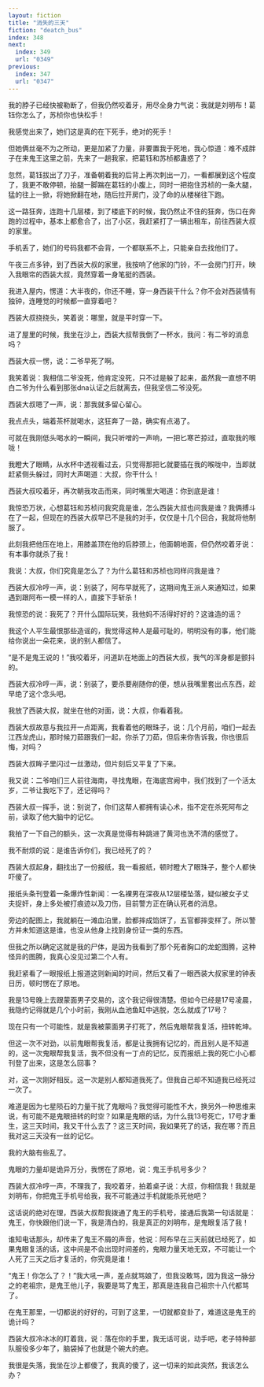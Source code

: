 ```yaml
---
layout: fiction
title: "消失的三天"
fiction: "deatch_bus"
index: 348
next:
  index: 349
  url: "0349"
previous:
  index: 347
  url: "0347"
---
```

我的脖子已经快被勒断了，但我仍然咬着牙，用尽全身力气说：我就是刘明布！葛钰你怎么了，苏桢你也快松手！

我感觉出来了，她们这是真的在下死手，绝对的死手！

但她俩丝毫不为之所动，更是加紧了力量，非要置我于死地，我心惊道：难不成胖子在来鬼王这里之前，先来了一趟我家，把葛钰和苏桢都蛊惑了？

忽然，葛钰拔出了刀子，准备朝着我的后背上再次刺出一刀，一看都展到这个程度了，我更不敢停顿，抬腿一脚踹在葛钰的小腹上，同时一把抱住苏桢的一条大腿，猛的往上一掀，将她掀翻在地，随后拉开房门，没了命的从楼梯往下跑。

这一路狂奔，连跑十几层楼，到了楼底下的时候，我仍然止不住的狂奔，伤口在奔跑的过程中，基本上都愈合了，出了小区，我赶紧打了一辆出租车，前往西装大叔的家里。

手机丢了，她们的号码我都不会背，一个都联系不上，只能亲自去找他们了。

午夜三点多钟，到了西装大叔的家里，我按响了他家的门铃，不一会房门打开，映入我眼帘的西装大叔，竟然穿着一身笔挺的西装。

我进入屋内，愣道：大半夜的，你还不睡，穿一身西装干什么？你不会对西装情有独钟，连睡觉的时候都一直穿着吧？

西装大叔挠挠头，笑着说：哪里，就是平时穿一下。

进了屋里的时候，我坐在沙上，西装大叔帮我倒了一杯水，我问：有二爷的消息吗？

西装大叔一愣，说：二爷早死了啊。

我笑着说：我相信二爷没死，他肯定没死，只不过是躲了起来，虽然我一直想不明白二爷为什么看到那张dna认证之后就离去，但我坚信二爷没死。

西装大叔嗯了一声，说：那我就多留心留心。

我点点头，端着茶杯就喝水，这狂奔了一路，确实有点渴了。

可就在我刚低头喝水的一瞬间，我只听噌的一声响，一把匕寒芒掠过，直取我的喉咙！

我瞪大了眼睛，从水杯中透视看过去，只觉得那把匕就要插在我的喉咙中，当即就赶紧侧头躲过，同时大声喝道：大叔，你干什么！

西装大叔咬着牙，再次朝我攻击而来，同时嘴里大喝道：你到底是谁！

我惊恐万状，心想葛钰和苏桢问我究竟是谁，怎么西装大叔也问我是谁？我俩搏斗在了一起，但现在的西装大叔早已不是我的对手，仅仅是十几个回合，我就将他制服了。

此刻我把他压在地上，用膝盖顶在他的后脖颈上，他面朝地面，但仍然咬着牙说：有本事你就杀了我！

我说：大叔，你们究竟是怎么了？为什么葛钰和苏桢也同样问我是谁？

西装大叔冷哼一声，说：别装了，阿布早就死了，这期间鬼王派人来通知过，如果遇到跟阿布一模一样的人，直接下手斩杀！

我惊恐的说：我死了？开什么国际玩笑，我他妈不活得好好的？这谁造的谣？

我这个人平生最恨那些造谣的，我觉得这种人是最可耻的，明明没有的事，他们能给你说出一朵花来，说的别人都信了。

“是不是鬼王说的！”我咬着牙，问道趴在地面上的西装大叔，我气的浑身都是颤抖的。

西装大叔冷哼一声，说：别装了，要杀要剐随你的便，想从我嘴里套出点东西，趁早绝了这个念头吧。

我放了西装大叔，就坐在他的对面，说：大叔，你看着我。

西装大叔故意与我拉开一点距离，我看着他的眼珠子，说：几个月前，咱们一起去江西龙虎山，那时候刀茹跟我们一起，你杀了刀茹，但后来你告诉我，你也很后悔，对吗？

西装大叔眸子里闪过一丝激动，但片刻后又平复了下来。

我又说：二爷咱们三人前往海南，寻找鬼眼，在海底宫阙中，我们找到了一个活太岁，二爷让我吃下了，还记得吗？

西装大叔一挥手，说：别说了，你们这帮人都拥有读心术，指不定在杀死阿布之前，读取了他大脑中的记忆。

我拍了一下自己的额头，这一次真是觉得有种跳进了黄河也洗不清的感觉了。

我不耐烦的说：是谁告诉你们，我已经死了的？

西装大叔起身，翻找出了一份报纸，我一看报纸，顿时瞪大了眼珠子，整个人都快吓傻了。

报纸头条刊登着一条爆炸性新闻：一名裸男在深夜从12层楼坠落，疑似被女子丈夫捉奸，身上多处被打痕迹以及刀伤，目前警方正在确认死者的消息。

旁边的配图上，我就躺在一滩血泊里，脸都摔成馅饼了，五官都摔变样了。所以警方并未知道这是谁，也没从他身上找到身份证一类的东西。

但我之所以确定这就是我的尸体，是因为我看到了那个死者胸口的龙蛇图腾，这种怪异的图腾，我真心没见过第二个人有。

我赶紧看了一眼报纸上报道这则新闻的时间，然后又看了一眼西装大叔家里的钟表日历，顿时愣在了原地。

我是13号晚上去跟蒙面男子交易的，这个我记得很清楚。但如今已经是17号凌晨，我隐约记得就是几个小时前，我刚从血池鱼缸中逃脱，怎么就成了17号？

现在只有一个可能性，就是我被蒙面男子打死了，然后鬼眼帮我复活，扭转乾坤。

但这一次不对劲，以前鬼眼帮我复活，都是让我拥有记忆的，而且别人是不知道的，这一次鬼眼帮我复活，我不但没有一丁点的记忆，反而报纸上我的死亡小心都刊登了出来，这是怎么回事？

对，这一次刚好相反。这一次是别人都知道我死了。但我自己却不知道我已经死过一次了。

难道是因为七星陨石的力量干扰了鬼眼吗？我觉得可能性不大，换另外一种思维来说，有可能不是鬼眼扭转的时空？如果是鬼眼的话，为什么我13号死亡，17号才重生，这三天时间，我又干什么去了？这三天时间，我如果死了的话，我在哪？而且我对这三天没有一丝的记忆。

我的大脑有些乱了。

鬼眼的力量却是诡异万分，我愣在了原地，说：鬼王手机号多少？

西装大叔冷哼一声，不理我了，我咬着牙，拍着桌子说：大叔，你相信我！我就是刘明布，你把鬼王手机号给我，我不可能通过手机就能杀死他吧？

这话说的绝对在理，西装大叔帮我拨通了鬼王的手机号，接通后我第一句话就是：鬼王，你快跟他们说一下，我是清白的，我是真正的刘明布，是鬼眼复活了我！

谁知电话那头，却传来了鬼王不屑的声音，他说：阿布早在三天前就已经死了，如果鬼眼复活的话，这中间是不会出现时间差的，鬼眼力量天地无双，不可能让一个人死了三天之后才复活的，你究竟是谁！

“鬼王！你怎么了？！”我大吼一声，差点就骂娘了，但我没敢骂，因为我这一脉分之的老祖宗，是鬼王他儿子，我要是骂了鬼王，那真是连我自己祖宗十八代都骂了。

在鬼王那里，一切都说的好好的，可到了这里，一切就都变卦了，难道这是鬼王的诡计吗？

西装大叔冷冰冰的盯着我，说：落在你的手里，我无话可说，动手吧，老子特种部队服役多少年了，脑袋掉了也就是个碗大的疤。

我很是失落，我坐在沙上都傻了，我真的傻了，这一切来的如此突然，我该怎么办？
